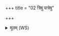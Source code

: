 +++
title = "02 त्रिषु पात्रेषु"

+++
<details><summary>मूलम् (WS)</summary>

त्रिषु पात्रेषु तं सोममा देव्यभरद् वशा ।  
अथर्वा यत्र दीक्षितो वर्हिष्यास्त हिरण्यये ॥ २ ॥
</details>